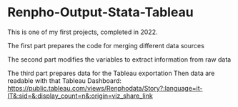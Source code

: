 # Renpho-Output-Stata-Tableau
This is one of my first projects, completed in 2022.

The first part prepares the code for merging different data sources

The second part modifies the variables to extract information from raw data

The third part prepares data for the Tableau exportation
    Then data are readable with that Tableau Dashboard: https://public.tableau.com/views/Renphodata/Story?:language=it-IT&:sid=&:display_count=n&:origin=viz_share_link

